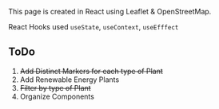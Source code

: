 This page is created in React using Leaflet & OpenStreetMap.

React Hooks used `useState`, `useContext`, `useEfffect`

## ToDo
1. ~~Add Distinct Markers for each type of Plant~~
2. Add Renewable Energy Plants
3. ~~Filter by type of Plant~~
4. Organize Components